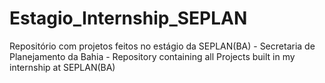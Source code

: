# Estagio_Internship_SEPLAN
Repositório com projetos feitos no estágio da SEPLAN(BA) - Secretaria de Planejamento da Bahia - Repository containing all Projects built in my internship at SEPLAN(BA) 
